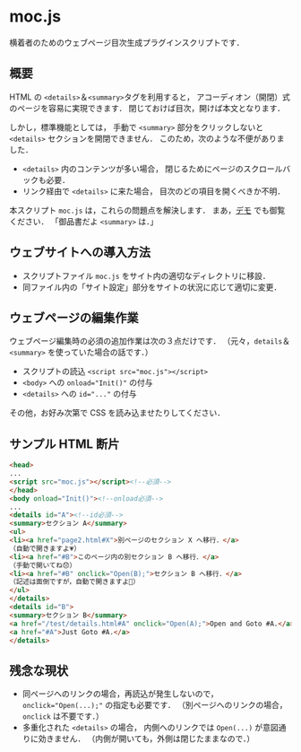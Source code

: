 # moc.js
横着者のためのウェブページ目次生成プラグインスクリプトです．

## 概要
HTML の `<details>`＆`<summary>`タグを利用すると，
アコーディオン（開閉）式のページを容易に実現できます．
閉じておけば目次，開けば本文となります．

しかし，標準機能としては，
手動で `<summary>` 部分をクリックしないと
`<details>` セクションを開閉できません．
このため，次のような不便がありました．

- `<details>` 内のコンテンツが多い場合，
閉じるためにページのスクロールバックも必要．
- リンク経由で `<details>` に来た場合，
目次のどの項目を開くべきか不明．

本スクリプト `moc.js` は，これらの問題点を解決します．
まあ，[デモ](./demo/index.html) でも御覧ください．
「御品書だよ `<summary>` は．」

## ウェブサイトへの導入方法
- スクリプトファイル `moc.js` をサイト内の適切なディレクトリに移設．
- 同ファイル内の「サイト設定」部分をサイトの状況に応じて適切に変更．

## ウェブページの編集作業
ウェブページ編集時の必須の追加作業は次の３点だけです．
（元々，`details`＆`<summary>` を使っていた場合の話です．）

- スクリプトの読込 `<script src="moc.js"></script>`
- `<body>` への `onload="Init()"` の付与
- `<details>` への `id="..."` の付与

その他，お好み次第で CSS を読み込ませたりしてください．

## サンプル HTML 断片
```html
<head>
...
<script src="moc.js"></script><!--必須-->
</head>
<body onload="Init()"><!--onload必須-->
...
<details id="A"><!--id必須-->
<summary>セクション A</summary>
<ul>
<li><a href="page2.html#X">別ページのセクション X へ移行．</a>
（自動で開きますよ💗）
<li><a href="#B">このページ内の別セクション B へ移行．</a>
（手動で開いてね😞）
<li><a href="#B" onclick="Open(B);">セクション B へ移行．</a>
（記述は面倒ですが，自動で開きますよ💩）
</ul>
</details>
<details id="B">
<summary>セクション B</summary>
<a href="/test/details.html#A" onclick="Open(A);">Open and Goto #A.</a>
<a href="#A">Just Goto #A.</a>
</details>
```

## 残念な現状
- 同ページへのリンクの場合，再読込が発生しないので，
`onclick="Open(...);"` の指定も必要です．
（別ページへのリンクの場合，`onclick` は不要です．）
- 多重化された `<details>` の場合，
内側へのリンクでは `Open(...)` が意図通りに効きません．
（内側が開いても，外側は閉じたままなので．）

